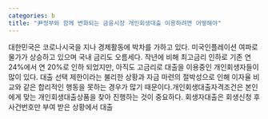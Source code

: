 ```yaml
---
categories: b
title: "尹정부와 함께 변화되는 금융시장 개인회생대출 이용하려면 어떻해야"
---
```

대한민국은 코로나시국을 지나 경제활동에 박차를 가하고 있다. 미국인플레이션 여파로 물가가 상승하고 있으며 국내 금리도 오름세다. 작년에 비해 최고금리 인하로 기존 연 24%에서 연 20%로 인하 되었지만, 아직도 고금리로 대출을 이용중인 개인회생자들이 많이 있다. 대출 선택 제한이라는 불리한 상황과 자금 마련의 절박성으로 인해 이자율 비교와 같은 합리적인 행동을 못하는 경우가 많기 때문이다.개인회생대출자격조건은 본인에게 맞는 개인회생대출상품을 찾아 진행하는 것이 중요하다. 회생자대출은 회생신청 후 사건번호만 부여 받은 상황에서 대출